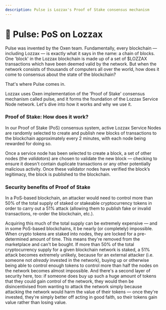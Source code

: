 ```yaml
---
description: Pulse is Lozzax's Proof of Stake consensus mechanism
---
```


# 💓 Pulse: PoS on Lozzax

Pulse was invented by the Oxen team. Fundamentally, every blockchain — including Lozzax — is exactly what it says in the name: a chain of blocks. One 'block' in the Lozzax blockchain is made up of a set of $LOZZAX transactions which have been deemed valid by the network. But when the network consists of thousands of computers all over the world, how does it come to consensus about the state of the blockchain?

That's where Pulse comes in. 

Lozzax uses Oxen implementation of the 'Proof of Stake' consensus mechanism called pulse, and it forms the foundation of the Lozzax Service Node network. Let's dive into how it works and why we use it.

### Proof of Stake: How does it work?

In our Proof of Stake \(PoS\) consensus system, active Lozzax Service Nodes are randomly selected to create and publish new blocks of transactions to the blockchain approximately every 2 minutes, with each node being rewarded for doing so. 

Once a service node has been selected to create a block, a set of other nodes \(the _validators_\) are chosen to validate the new block — checking to ensure it doesn't contain duplicate transactions or any other potentially malicious activity. Once these validator nodes have verified the block’s legitimacy, the block is published to the blockchain.

### Security benefits of Proof of Stake

In a PoS-based blockchain, an attacker would need to control more than 50% of the total supply of staked or stakeable cryptocurrency tokens in order to carry out a 51% attack \(allowing them to publish fake or invalid transactions, re-order the blockchain, etc.\).

Acquiring this much of the total supply can be extremely expensive — and in some PoS-based blockchains, it be nearly \(or completely\) impossible. When crypto tokens are staked into nodes, they are locked for a pre-determined amount of time. This means they're removed from the marketplace and can't be bought. If more than 50% of the total cryptocurrency supply for a given blockchain network is staked, a 51% attack becomes extremely unlikely, because for an external attacker \(i.e. someone not _already_ invested in the network\), buying up or otherwise being able to control enough tokens to control more than half the nodes on the network becomes almost impossible. And there's a second layer of security here, too: if someone does buy up such a huge amount of tokens that they could gain control of the network, they would then be disincentivised from wanting to attack the network simply because attacking the network would harm the value of their tokens — once they're invested, they're simply better off acting in good faith, so their tokens gain value rather than losing value.

